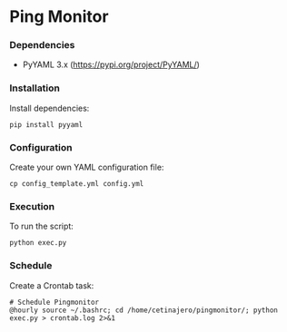 # Ping Monitor

### Dependencies

- PyYAML 3.x (https://pypi.org/project/PyYAML/)

### Installation

Install dependencies:

`pip install pyyaml`

### Configuration

Create your own YAML configuration file:

`cp config_template.yml config.yml`

### Execution

To run the script:

`python exec.py`

### Schedule

Create a Crontab task:

```cron
# Schedule Pingmonitor
@hourly source ~/.bashrc; cd /home/cetinajero/pingmonitor/; python exec.py > crontab.log 2>&1
```
